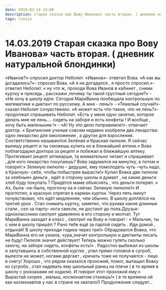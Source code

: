 ```yaml
---
date: 2019-03-14 13:00
description: Старая сказка про Вову Иванова» часть вторая. ( дневник натуральной блондинки)
tags: russia
---
```

# 14.03.2019 Старая сказка про Вову Иванова» часть вторая. ( дневник натуральной блондинки)

«Иванов?»-спросил  доктор Неболит. «Иванов»- ответил Вова. «А как вы догадались?»- спросил Вова. «А я не догадался , я просто спросил.»- ответил Неболит.  « ну что ж, проходи Вова Иванов  в кабинет , сними куртку и присядь , расскажи ,почему ты такой грустный сегодня?»  - «Не хочу в школу идти. Сегодня МариВанна пообещала контрольную по математике и диктант по русскому.  А мне - лень!» - «Тяжелый случай!»- сказал Неболит сочувственно. «А может есть что-такое, что  не лень?»-продолжал  спрашивать Неболит. «Есть у меня одно занятие, которое делать мне не лень.... сидеть на заборе и есть конфеты ! И вообще , хочу быть маленьким !»  - «А! Ну это дело поправимое!»- отвечает доктор. « Британские ученые совсем недавно изобрели два лекарства: одно лекарство для омоложения , а другое для взросления.  Соответственно называются  Зелёная и Красная пилюли. Я сейчас выпишу рецепт и ты сможешь купить  их  в ближайшей аптеке.»  Вова поблагодарил доктора за рецепт и побежал в ближайшую аптеку. Протягивает рецепт аптекарше, та внимательно читает  и спрашивает  ,.для кого лекарство покупаешь? Вова задумался на минутку, а потом и говорит:» Зеленую пилюлю - дедушке, ему помолодеть чуть -чуть надо, а Красную- себе, чтобы побыстрее вырасти!» Купил  Вовка две пилюли за хлебные» деньги , идёт в сторону школы и думает , на какие деньги хлеб буду покупать ? Придётся маме объяснять , что деньги потерял.  « Ах, была -не-была, проглочу ка я сейчас Зеленую пилюлю!» И проглотил, а красную спрятал в карман куртки. Через пять минут почувствовал, что идёт медленнее, чем обычно. В школу доплёлся на третий урок . Стал снимать куртку, заметил, что рукава какие длинные стали , сел за парту- ноги свисли, не достают до пола.Друзья- одноклассники смотрят удивленно в его сторону и молчат. Тут МариВанна заходит в класс , смотрит на Вову  и говорит : « Мальчик, ты с кем в школу пришёл ? Рано тебе ещё за партой сидеть . Иди домой , отдыхай! В школу приходи годика через три!»  Обрадовался Вовка, что МариВанна его не узнала, «ура,значит контрольную и диктанты писать не буду! Пилюля значит действует! Теперь можно гулять сколько захочу, на заборе сидеть, конфеты есть!» . Радостно выбежал из школы и запутавшись в собственной куртке , упал прямо головой в сугроб, вылезти не может, ногами дергает , кричать тоже не получается - лицо в снегу! Хорошо , что рядом оказался прохожий, помог, вытащил Вовку из сугроба , стал надевать ему школьный ранец на плечи ( в то время в школу с рюкзаками не ходили). И говорит этот прохожий ему:» Вырастай скорее , малыш, космонавтом станешь!» ( в те времена ой как космонавтов у нас в стране не хватало!)                     Продолжение следует...
